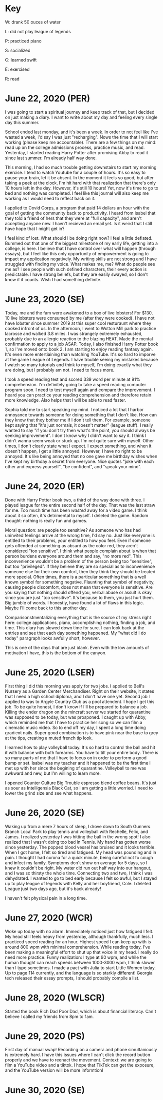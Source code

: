 # Key

W: drank 50 ouces of water

L: did not play league of legends

P: practiced piano

S: socialized

C: learned swift

E: exercised

R: read

# June 22, 2020 (PER)

I was going to start a spiritual journey and keep track of that, but I decided on just making a diary. I want to write about my day and feeling every single day this summer.

School ended last monday, and it's been a week. In order to not feel like I've wasted a week, I'd say I was just "recharging". Nows the time that I will start working (please keep me accountable). There are a few things on my mind: read up on the college admissions process, practice music, and read. Yesterday, I started reading Harry Potter after promising Abby to read it since last summer. I'm already half way done.

This morning, I had so much trouble getting downstairs to start my morning exercise. I tend to watch Youtube for a couple of hours. It's so easy to pause your brain, let it be absent. In the moment it feels so good, but after taking a peek at the clock, I'm hit hard with that realization that there's only 10 hours left in the day. However, it's still 10 hours! Yet, now it's time to go to bed and nothing was completed. I feel like this journal will also keep me working as I would need to reflect back on it. 

I applied to Covid Corps, a program that paid 14 dollars an hour with the goal of getting the community back to productivity. I heard from Isabel that they told a friend of hers that they were at "full capacity", and aren't accepting anyone new. I havn't recieved an email yet. Is it weird that I still have hope that I might get in?

I feel kind of lost. What should I be doing right now? I feel a little deflated. Bummed out that one of the biggest milestone of my early life, getting into a college, is here. I believe that I have control over what will happen (through essays), but I feel like this only opportunity of empowerment is going to impact my application negatively. My writing skills are not strong and I have struggled with finding my voice. What makes me, me? What do people see me as? I see people with such defined characters, their every action is predictable. I have strong beliefs, but they are easily swayed, so I don't know if it counts. Wish I had something definite.

# June 23, 2020 (SE)

Today, me and the fam were awakened to a box of live lobsters! For $130, 10 live lobsters were consumed by me (after they were cooked). I have not have lobster since summer 2019 at this super cool resturaunt where they cooked infront of us. In the afternoon, I went to Wotton Mill park to practice lacrosse and walked 3.8 miles. I was strangely extremely exhausted, probably due to an allergic reaction to the blazing HEAT. Made the mental confirmation to apply to a job ASAP. Today, I also finished Harry Potter book 1, so I've moved onto book 2. I am starting to enjoy reading fantasy again. It's even more entertiaining than watching YouTube. It's so hard to imporve at the game League of Legends. I have trouble seeing my mistakes because I watch so many tutorials and think to myself, I'm doing exactly what they are doing, but I probably am not. I need to focus more.

I took a speed reading test and scored 339 word per minute at 91% comprehension. I'm definitely going to take a speed reading computer program soon. I need to test myself again and compare the improvement. I heard you can practice your reading comprehension and therefore retain more knowledge. Also helps that I will be able to read faster.

Sophia told me to start speaking my mind. I noticed a lot that I harbor annoyance towards someone for doing something that I don't like. How can they know that they bother me if I don't tell them. For example, someone kept saying that "it's just normals, it doesn't matter" (league stuff). I really wanted to say "if you don't try then what's the point, you should always be seeking improvement". I don't know why I didn't want to say it. I think I didn't wanna seem weak or stuck up. I'm not quite sure with myself. Other times, I don't clearly state what I expect. I expect something, and when it doesn't happen, I get a little annoyed. However, I have no right to be annoyed. It's like being annoyed that no one gave me birthday wishes when I've kept my birthday a secret from everyone. Nice quotes "joke with each other and express yourself", "be confident", and "speak your mind".

# June 24, 2020 (ER)

Done with Harry Potter book two, a third of the way done with three. I played league for the entire second half of the day. That was the last straw for me. Too much time has been *wasted* away for a video game. I think about it so often, it's detrimental to myself. I deleted the game. Random thought: nothing is really fun and games. 

Moral question: are people too sensitive? As someone who has had uninvited feelings arrive at the wrong time, I'd say no. Just like everyone is entitled to their problems, your entitled to how you feel. Even if someone gets offended at something as absurd as the color red, they aren't considered "too sensitive". I think what people complain about is when that person burdens everyone around them and say, "no more red". This inconvenience wouldn't be a problem of the person being too "sensitive", but too "privileged". If they believe they are so special as to inconvenience someone else for their own comfort, then they think they should be treated more special. Often times, there is a particular something that is a well known symbol for something negative. Flaunting that symbol of negativity, causing people discomfort, does not mean that everyone is sensitive. Are you saying that nothing should offend you, verbal abuse or assult is okay since you are just "too sensitive". It's because to them, you just hurt them. Big jumble of words. I honestly, have found a lot of flaws in this logic. Maybe I'll come back to this another day.

Comparisonstmentalizing everything that is the source of my stress right here: college applications, piano, accomplishing nothing, finding a job, and time. This diary has slowed down time for sure. I can look back at the entries and see that each day something happened. My "what did I do today" paragraph looks awfully short, however. 

This is one of the days that are just blank. Even with the low amounts of motivation I have, this is the bottom of the canyon.

# June 25, 2020 (LSER)

First thing I did this morning was apply for two jobs. I applied to Bell's Nursery as a Garden Center Merchandiser. Right on their website, it states that I need a high school diploma, and I don't have one yet. Second job I applied to was to Argyle Country Club as a pool attendent. I hope I get this job. To be quite honest, I don't know if I'll be prepared to balance a job. Killing the ender dragon on the mincraft server we started for quarantine was supposed to be today, but was prosponed. I caught up with Abby, which reminded me that I have to practice her song so we can film a cinematic music video. So to end off my day, I spent a long time doing gradient nails. Super good combination is to have pink near the base to grey at the tips, creating  a muted french tip look.

I learned how to play volleyball today. It's so hard to control the ball and hit it with balance with both forearms. You have to tilt your entire body. There is so many parts of me that I have to focus on in order to perform a good bump or set. Isabel was my teacher and it happened to be the first time I met up with her since the begining of quarantine. Volleyball to me was awkward and new, but I'm willing to learn more.

I opened Counter Culture Big Trouble espresso blend coffee beans. It's just as sour as Intelligensia Black Cat, so I am getting a little worried. I need to lower the grind size and see what happens.

# June 26, 2020 (SE)

Waking up from a mere 7 hours of sleep, I drove down to South Gunners Branch Local Park to play tennis and volleyball with Rechelle, Felix, and James. I realized yesterday I was hitting the ball in the wrong spot! I also realized that I wasn't doing too bad in Tennis. My hand has gotten worse since yesterday. The popped blood vessel has bruised and it looks terrible. When I got home, I felt so tired and fatigued. My head was pounding and in pain. I thought I had corona for a quick minute, being careful not to cough and infect my family. Symptoms don't show on average for 5 days, so I knew it couldn't be right. My water did run out half way into our hangout, and I was so thirsty the whole time. Connecting two and two, I think I was dehydrated. I wanted to go to bed early because I felt so awful, but I stayed up to play league of legends with Kelly and her boyfriend, Cole. I deleted League just two days ago, but it's back already!

I haven't felt physical pain in a long time.

# June 27, 2020  (WCR)

Woke up today with no alarm. Immediately noticed just how fatigued I felt. My head still feels heavy from yesterday, although thankfully, much less. I practiced speed reading for an hour. Highest speed I can keep up with is around 800 wpm with minimal comprehension. While reading today, I've been making a meaningful effort to shut up that voice in my head. I really do need more practice. Funny realization: I type at 90 wpm, and while the human thought can reach speeds between 1000-3000 wpm, I think slower than I type sometimes. I made a pact with Julia to start Little Women today. Up to page 114 currently, and the language is so starkly different!
Georgia tech released their essay prompts, I should probably compile a list.

# June 28, 2020 (WLSCR)

Started the book Rich Dad Poor Dad, which is about financial literacy. Can't believe I called my friends from 8pm to 1am. 

# June 29, 2020 (PS)

First day of manual swap! Recording on a camera and phone simultaniously is extremely hard. I have this issues where I can't click the record button properly and we have to reenact the movement. Context: we are going to film a YouTube video and a tiktok. I hope that TikTok can get the exposure, and the YouTube version will be more informtionl

# June 30, 2020 (SE)

